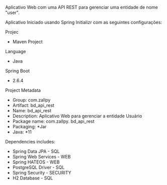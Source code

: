 ﻿Aplicativo Web com uma API REST para gerenciar uma entidade de nome "user".

>>>>>>

Aplicativo Iniciado usando Spring Initializr com as seguintes configurações:

Projec
* Maven Project

Language
* Java

Spring Boot 
* 2.6.4

Project Metadata
* Group: com.zallpy
* Artifact: bd_api_rest
* Name: bd_api_rest
* Description: Aplicativo Web para gerenciar a entidade Usuário
* Package name: com.zallpy. bd_api_rest
* Packaging: *Jar
* Java: *11

Dependencies includes:
* Spring Data JPA - SQL
* Spring Web Services - WEB
* Spring HATEOS - WEB
* PostgreSQL Driver - SQL
* Spring Security - SECURITY
* H2 Database - SQL

